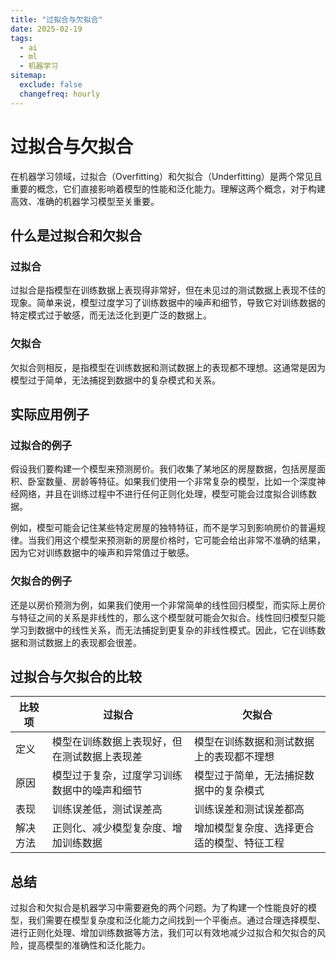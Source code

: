 ```yaml
---
title: "过拟合与欠拟合"
date: 2025-02-19
tags:
  - ai
  - ml
  - 机器学习
sitemap:
  exclude: false
  changefreq: hourly
---
```


# 过拟合与欠拟合

在机器学习领域，过拟合（Overfitting）和欠拟合（Underfitting）是两个常见且重要的概念，它们直接影响着模型的性能和泛化能力。理解这两个概念，对于构建高效、准确的机器学习模型至关重要。

## 什么是过拟合和欠拟合

### 过拟合
过拟合是指模型在训练数据上表现得非常好，但在未见过的测试数据上表现不佳的现象。简单来说，模型过度学习了训练数据中的噪声和细节，导致它对训练数据的特定模式过于敏感，而无法泛化到更广泛的数据上。

### 欠拟合
欠拟合则相反，是指模型在训练数据和测试数据上的表现都不理想。这通常是因为模型过于简单，无法捕捉到数据中的复杂模式和关系。

## 实际应用例子

### 过拟合的例子
假设我们要构建一个模型来预测房价。我们收集了某地区的房屋数据，包括房屋面积、卧室数量、房龄等特征。如果我们使用一个非常复杂的模型，比如一个深度神经网络，并且在训练过程中不进行任何正则化处理，模型可能会过度拟合训练数据。

例如，模型可能会记住某些特定房屋的独特特征，而不是学习到影响房价的普遍规律。当我们用这个模型来预测新的房屋价格时，它可能会给出非常不准确的结果，因为它对训练数据中的噪声和异常值过于敏感。

### 欠拟合的例子
还是以房价预测为例，如果我们使用一个非常简单的线性回归模型，而实际上房价与特征之间的关系是非线性的，那么这个模型就可能会欠拟合。线性回归模型只能学习到数据中的线性关系，而无法捕捉到更复杂的非线性模式。因此，它在训练数据和测试数据上的表现都会很差。

## 过拟合与欠拟合的比较

| 比较项 | 过拟合 | 欠拟合 |
| ---- | ---- | ---- |
| 定义 | 模型在训练数据上表现好，但在测试数据上表现差 | 模型在训练数据和测试数据上的表现都不理想 |
| 原因 | 模型过于复杂，过度学习训练数据中的噪声和细节 | 模型过于简单，无法捕捉数据中的复杂模式 |
| 表现 | 训练误差低，测试误差高 | 训练误差和测试误差都高 |
| 解决方法 | 正则化、减少模型复杂度、增加训练数据 | 增加模型复杂度、选择更合适的模型、特征工程 |

## 总结
过拟合和欠拟合是机器学习中需要避免的两个问题。为了构建一个性能良好的模型，我们需要在模型复杂度和泛化能力之间找到一个平衡点。通过合理选择模型、进行正则化处理、增加训练数据等方法，我们可以有效地减少过拟合和欠拟合的风险，提高模型的准确性和泛化能力。
